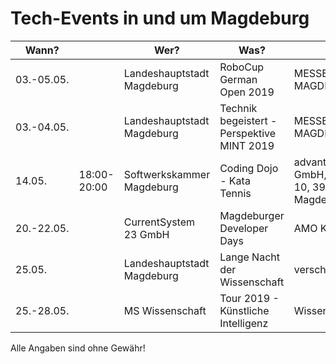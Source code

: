 # Tech-Events in und um Magdeburg

| Wann?    | | Wer?                      | Was?                                           | Wo?                          |                                                                                     |
|------------|---|---------------------------|------------------------------------------------|------------------------------|-------------------------------------------------------------------------------------|
| 03.-05.05. | | Landeshauptstadt Magdeburg | RoboCup German Open 2019 | MESSE MAGDEBURG | [robocupgermanopen.de](https://www.robocupgermanopen.de/de) |
| 03.-04.05. | | Landeshauptstadt Magdeburg | Technik begeistert - Perspektive MINT 2019 | MESSE MAGDEBURG | [magdeburg-mint.de](https://magdeburg-mint.de/) |
| 14.05. | 18:00-20:00 | Softwerkskammer Magdeburg | Coding Dojo - Kata Tennis | advanto Software GmbH, Mittelstraße 10, 39114 Magdeburg | [Meetup.com](https://www.meetup.com/Softwerkskammer-Magdeburg/events/rktnpqyzhbsb/ ) |
| 20.-22.05. | | CurrentSystem 23 GmbH | Magdeburger Developer Days | AMO Kulturhaus | [md-devdays.de](https://www.md-devdays.de) |
| 25.05. | | Landeshauptstadt Magdeburg | Lange Nacht der Wissenschaft | versch. Orte | [wissenschaft.magdeburg.de](https://www.wissenschaft.magdeburg.de/) |
| 25.-28.05. | | MS Wissenschaft | Tour 2019 - Künstliche Intelligenz | Wissenschaftshafen | [ms-wissenschaft.de](https://ms-wissenschaft.de/ausstellung/tour-2019/magdeburg/) |

Alle Angaben sind ohne Gewähr!
